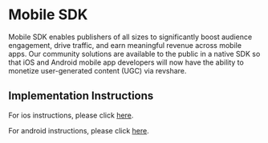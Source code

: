 # Mobile SDK

Mobile SDK enables publishers of all sizes to significantly boost audience engagement, drive traffic, and earn meaningful revenue across mobile apps. Our community solutions are available to the public in a native SDK so that iOS and Android mobile app developers will now have the ability to monetize user-generated content (UGC) via revshare. 

## Implementation Instructions
For ios instructions, please click [here](https://github.com/SpotIM/spotim-ios-sdk-pod#spotim-sdk-for-ios-).

For android instructions, please click [here](https://github.com/SpotIM/spotim-android-sdk-docs#spotim-sdk-for-android-).

